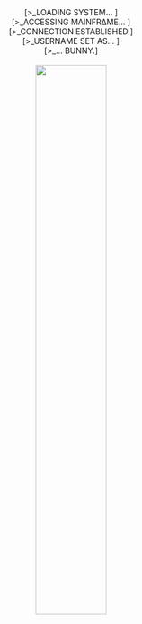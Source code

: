 <div align="center">
[>_LOADING SYSTEM...      ] <br>
[>_ACCESSING MAINFRΔME...  ] <br>
[>_CONNECTION ESTABLISHED.]<br>
[>_USERNAME SET AS... ]<br>
[>_... BUNNY.]

<div>
  <br>
</div>

</div>
<div align="center">
<img src="https://media3.giphy.com/media/v1.Y2lkPTc5MGI3NjExZjV6dmJuMzd1bDgwa2I1czNybWw5Yzl4dHhjZm94ZTg2NDg5cHFteiZlcD12MV9pbnRlcm5hbF9naWZfYnlfaWQmY3Q9Zw/LmZeFxwaWWz10KRNCI/giphy.gif" width="50%"/>
</div>
